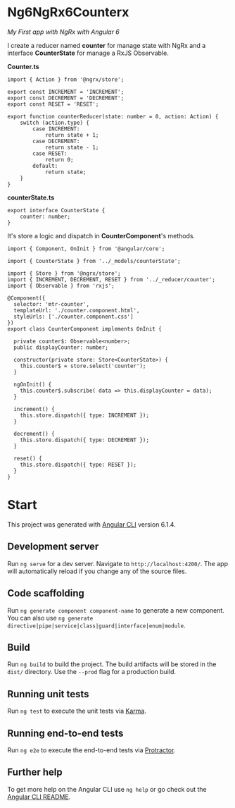 # Ng6NgRx6Counterx

*My First app with NgRx with Angular 6*

I create a reducer named **counter** for manage state with NgRx and a interface **CounterState** for manage a RxJS Observable.

**Counter.ts**
```
import { Action } from '@ngrx/store';

export const INCREMENT = 'INCREMENT';
export const DECREMENT = 'DECREMENT';
export const RESET = 'RESET';

export function counterReducer(state: number = 0, action: Action) {
    switch (action.type) {
        case INCREMENT:
            return state + 1;
        case DECREMENT:
            return state - 1;
        case RESET:
            return 0;
        default:
            return state;
    }
}
```

**counterState.ts**
```
export interface CounterState {
    counter: number;
}
```

It's store a logic and dispatch in **CounterComponent**'s methods.

```
import { Component, OnInit } from '@angular/core';

import { CounterState } from '../_models/counterState';

import { Store } from '@ngrx/store';
import { INCREMENT, DECREMENT, RESET } from '../_reducer/counter';
import { Observable } from 'rxjs';

@Component({
  selector: 'mtr-counter',
  templateUrl: './counter.component.html',
  styleUrls: ['./counter.component.css']
})
export class CounterComponent implements OnInit {

  private counter$: Observable<number>;
  public displayCounter: number;

  constructor(private store: Store<CounterState>) {
    this.counter$ = store.select('counter');
  }

  ngOnInit() {
    this.counter$.subscribe( data => this.displayCounter = data);
  }

  increment() {
    this.store.dispatch({ type: INCREMENT });
  }

  decrement() {
    this.store.dispatch({ type: DECREMENT });
  }

  reset() {
    this.store.dispatch({ type: RESET });
  }
}
```

# Start
This project was generated with [Angular CLI](https://github.com/angular/angular-cli) version 6.1.4.

## Development server

Run `ng serve` for a dev server. Navigate to `http://localhost:4200/`. The app will automatically reload if you change any of the source files.

## Code scaffolding

Run `ng generate component component-name` to generate a new component. You can also use `ng generate directive|pipe|service|class|guard|interface|enum|module`.

## Build

Run `ng build` to build the project. The build artifacts will be stored in the `dist/` directory. Use the `--prod` flag for a production build.

## Running unit tests

Run `ng test` to execute the unit tests via [Karma](https://karma-runner.github.io).

## Running end-to-end tests

Run `ng e2e` to execute the end-to-end tests via [Protractor](http://www.protractortest.org/).

## Further help

To get more help on the Angular CLI use `ng help` or go check out the [Angular CLI README](https://github.com/angular/angular-cli/blob/master/README.md).
